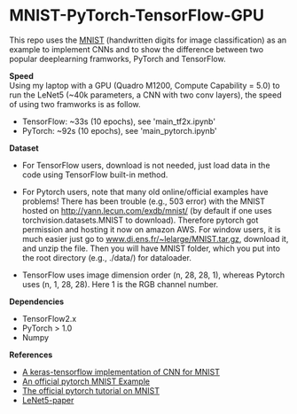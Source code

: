 # MNIST-PyTorch-TensorFlow-GPU
This repo uses the [MNIST](http://yann.lecun.com/exdb/mnist/) (handwritten digits for image classification) as an example to implement CNNs and to show the difference between two popular deeplearning framworks, PyTorch and TensorFlow.  

**Speed**  
Using my laptop with a GPU (Quadro M1200, Compute Capability = 5.0) to run the LeNet5 (~40k parameters, a CNN with two conv layers), the speed of using two framworks is as follow.

- TensorFlow: ~33s (10 epochs), see 'main_tf2x.ipynb' 
- PyTorch: ~92s (10 epochs), see 'main_pytorch.ipynb'


**Dataset**   
- For TensorFlow users, download is not needed, just load data in the code using TensorFlow built-in method.

- For Pytorch users, note that many old online/official examples have problems!
There has been trouble (e.g., 503 error) with the MNIST hosted on http://yann.lecun.com/exdb/mnist/ (by default if one uses torchvision.datasets.MNIST to download). Therefore pytorch got permission and hosting it now on amazon AWS.
For window users, it is much easier just go to www.di.ens.fr/~lelarge/MNIST.tar.gz, download it, and unzip the file. Then you will have MNIST folder, which you put into the root directory (e.g., ./data/) for dataloader.

- TensorFlow uses image dimension order (n, 28, 28, 1), whereas Pytorch uses (n, 1, 28, 28). Here 1 is the RGB channel number.


**Dependencies**
- TensorFlow2.x
- PyTorch > 1.0
- Numpy


**References**   
- [A keras-tensorflow implementation of CNN for MNIST](https://keras.io/examples/vision/mnist_convnet/)
- [An official pytorch MNIST Example](https://github.com/pytorch/examples/tree/master/mnist)
- [The official pytorch tutorial on MNIST](https://pytorch.org/tutorials/beginner/blitz/neural_networks_tutorial.html#sphx-glr-beginner-blitz-neural-networks-tutorial-py)
- [LeNet5-paper](http://yann.lecun.com/exdb/publis/pdf/lecun-98.pdf)
